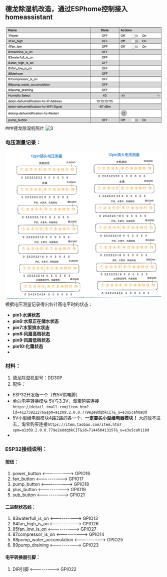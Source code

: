 ## 德龙除湿机改造，通过ESPhome控制接入homeassistant
![1](https://github.com/Griddz/delong-dehumidification-hz/blob/main/%E6%88%AA%E5%B1%8F2024-06-14%2014.07.28.png)
###德龙除湿机照片
![3](image/21.jpeg)
### 电压测量记录：
![2](image/12pin插头电压测量记录.png)
根据电压测量记录得出各针高电平时的状态：
- **pin1:水满状态**
- **pin6:水泵正在储水状态**
- **pin7:水泵排水状态**
- **pin8:风扇高档状态**
- **pin9:风扇低档状态**
- **pin10:化霜状态**
- 
### 材料：
1. 德龙除湿机型号：DD30P
2. 配件：
- ESP32开发板一个（有5V供电脚）
- 单向电平转换模块 5V与3.3V，淘宝购买连接`https://detail.tmall.com/item.htm?id=41275922276&spm=a1z09.2.0.0.779e2e8dqbkCIT&_u=e3u5cah0a0d`
- 5V小型继电器模块4路2路的各一个，**一定要买小型继电器模块！** 大的放不进去，淘宝购买连接`https://item.taobao.com/item.htm?spm=a1z09.2.0.0.779e2e8dqbkCIT&id=714450413157&_u=e3u5cah110d`
-  
### ESP32接线说明：
#### 按纽：
1. power_button <----------> GPIO16
2. fan_button   <----------> GPIO17
3. pump_button  <----------> GPIO18
4. plus_button  <----------> GPIO19
4. sub_button   <----------> GPIO21
#### 二进制状态线：
1. 83waterfull_is_on <----------> GPIO13
2. 84fan_high_is_on  <----------> GPIO26
3. 85fan_low_is_on   <----------> GPIO27
4. 87compressor_is_on <----------> GPIO14
5. 88pump_water_accumulation <----------> GPIO25
6. 89pump_draining <----------> GPIO23
#### 电平转换器引脚：
1. DIR引脚 <---------> GPIO22
